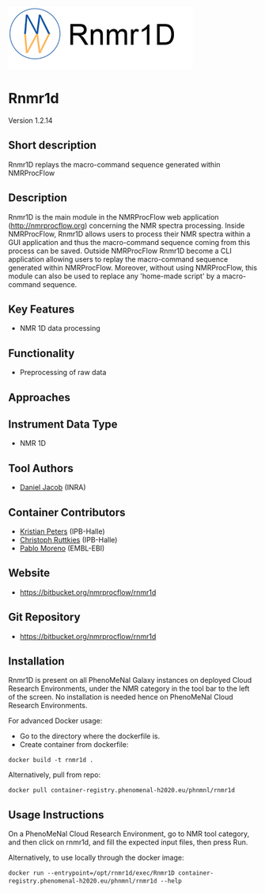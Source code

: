 ![Logo](figs/logo.png)

# Rnmr1d
Version 1.2.14

## Short description
Rnmr1D replays the macro-command sequence generated within NMRProcFlow 

## Description

Rnmr1D is the main module in the NMRProcFlow web application (http://nmrprocflow.org) concerning the NMR spectra processing. Inside NMRProcFlow, Rnmr1D allows users to process their NMR spectra within a GUI application and thus the macro-command sequence coming from this process can be saved. Outside NMRProcFlow Rnmr1D become a CLI application allowing users to replay the macro-command sequence generated within NMRProcFlow. Moreover, without using NMRProcFlow, this module can also be used to replace any 'home-made script' by a macro-command sequence.

## Key Features

- NMR 1D data processing

## Functionality

- Preprocessing of raw data

## Approaches

## Instrument Data Type

- NMR 1D

## Tool Authors

- [Daniel Jacob](https://www.linkedin.com/in/daniel-jacob-b3bb4855/?ppe=1) (INRA)

## Container Contributors

- [Kristian Peters](https://github.com/korseby) (IPB-Halle)
- [Christoph Ruttkies](https://github.com/c-ruttkies) (IPB-Halle)
- [Pablo Moreno](https://github.com/pcm32) (EMBL-EBI)

## Website

- https://bitbucket.org/nmrprocflow/rnmr1d

## Git Repository

- https://bitbucket.org/nmrprocflow/rnmr1d

## Installation

Rnmr1D is present on all PhenoMeNal Galaxy instances on deployed Cloud Research Environments, under the NMR category in the tool bar to the left of the screen. No installation is needed hence on PhenoMeNal Cloud Research Environments.

For advanced Docker usage:

- Go to the directory where the dockerfile is.
- Create container from dockerfile:

```
docker build -t rnmr1d .
```

Alternatively, pull from repo:

```
docker pull container-registry.phenomenal-h2020.eu/phnmnl/rnmr1d
```

## Usage Instructions

On a PhenoMeNal Cloud Research Environment, go to NMR tool category, and then click on rnmr1d, and fill the expected input files, then press Run. 

Alternatively, to use locally through the docker image:

```
docker run --entrypoint=/opt/rnmr1d/exec/Rnmr1D container-registry.phenomenal-h2020.eu/phnmnl/rnmr1d --help
```

